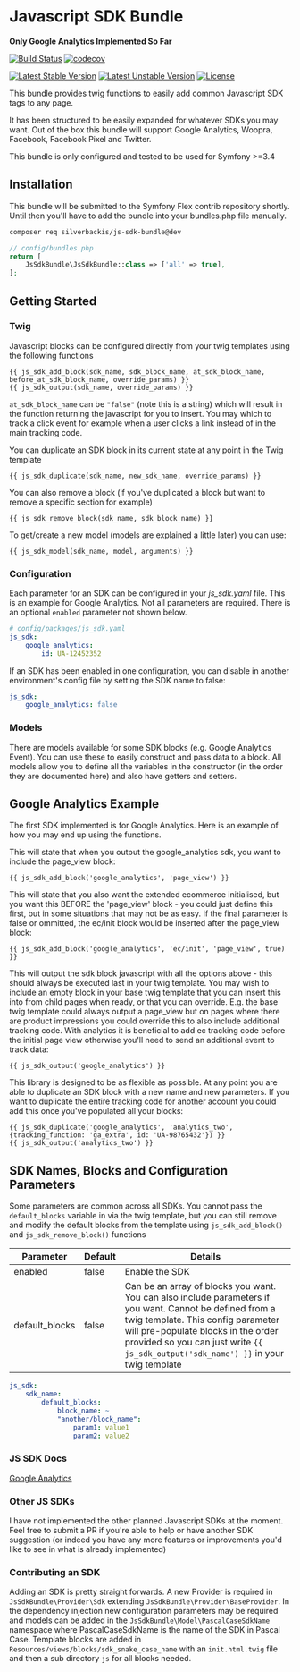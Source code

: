 # Javascript SDK Bundle
**Only Google Analytics Implemented So Far**

[![Build Status](https://travis-ci.org/silverbackis/js-sdk-bundle.svg?branch=master)](https://travis-ci.org/silverbackis/js-sdk-bundle)
[![codecov](https://codecov.io/gh/silverbackis/js-sdk-bundle/branch/master/graph/badge.svg)](https://codecov.io/gh/silverbackis/js-sdk-bundle)

[![Latest Stable Version](https://poser.pugx.org/silverbackis/js-sdk-bundle/version)](https://packagist.org/packages/phpunit/phpunit)
[![Latest Unstable Version](https://poser.pugx.org/silverbackis/js-sdk-bundle/v/unstable)](//packagist.org/packages/phpunit/phpunit)
[![License](https://poser.pugx.org/silverbackis/js-sdk-bundle/license)](https://packagist.org/packages/silverbackis/js-sdk-bundle)

This bundle provides twig functions to easily add common Javascript SDK tags to any page.

It has been structured to be easily expanded for whatever SDKs you may want. Out of the box this bundle will support Google Analytics, Woopra, Facebook, Facebook Pixel and Twitter.

This bundle is only configured and tested to be used for Symfony >=3.4

## Installation
This bundle will be submitted to the Symfony Flex contrib repository shortly. Until then you'll have to add the bundle into your bundles.php file manually.
```bash
composer req silverbackis/js-sdk-bundle@dev
```

```php
// config/bundles.php
return [
    JsSdkBundle\JsSdkBundle::class => ['all' => true],
];
```

## Getting Started
### Twig
Javascript blocks can be configured directly from your twig templates using the following functions
```twig
{{ js_sdk_add_block(sdk_name, sdk_block_name, at_sdk_block_name, before_at_sdk_block_name, override_params) }}
{{ js_sdk_output(sdk_name, override_params) }}
```
`at_sdk_block_name` can be `"false"` (note this is a string) which will result in the function returning the javascript for you to insert. You may which to track a click event for example when a user clicks a link instead of in the main tracking code.

You can duplicate an SDK block in its current state at any point in the Twig template
```twig
{{ js_sdk_duplicate(sdk_name, new_sdk_name, override_params) }}
```

You can also remove a block (if you've duplicated a block but want to remove a specific section for example)
```twig
{{ js_sdk_remove_block(sdk_name, sdk_block_name) }}
```

To get/create a new model (models are explained a little later) you can use:
```twig
{{ js_sdk_model(sdk_name, model, arguments) }}
```

### Configuration
Each parameter for an SDK can be configured in your *js_sdk.yaml* file. This is an example for Google Analytics. Not all parameters are required. There is an optional `enabled` parameter not shown below.
```yaml
# config/packages/js_sdk.yaml
js_sdk:
    google_analytics:
        id: UA-12452352
```

If an SDK has been enabled in one configuration, you can disable in another environment's config file by setting the SDK name to false:
```yaml
js_sdk:
    google_analytics: false
```

### Models
There are models available for some SDK blocks (e.g. Google Analytics Event). You can use these to easily construct and pass data to a block. All models allow you to define all the variables in the constructor (in the order they are documented here) and also have getters and setters.

## Google Analytics Example
The first SDK implemented is for Google Analytics. Here is an example of how you may end up using the functions.

This will state that when you output the google_analytics sdk, you want to include the page_view block:
```twig
{{ js_sdk_add_block('google_analytics', 'page_view') }}
```

This will state that you also want the extended ecommerce initialised, but you want this BEFORE the 'page_view' block - you could just define this first, but in some situations that may not be as easy. If the final parameter is false or ommitted, the ec/init block would be inserted after the page_view block:
```twig
{{ js_sdk_add_block('google_analytics', 'ec/init', 'page_view', true) }}
```

This will output the sdk block javascript with all the options above - this should always be executed last in your twig template. You may wish to include an empty block in your base twig template that you can insert this into from child pages when ready, or that you can override. E.g. the base twig template could always output a page_view but on pages where there are product impressions you could override this to also include additional tracking code. With analytics it is beneficial to add ec tracking code before the initial page view otherwise you'll need to send an additional event to track data:
```twig
{{ js_sdk_output('google_analytics') }}
```

This library is designed to be as flexible as possible. At any point you are able to duplicate an SDK block with a new name and new parameters. If you want to duplicate the entire tracking code for another account you could add this once you've populated all your blocks:
```twig
{{ js_sdk_duplicate('google_analytics', 'analytics_two', {tracking_function: 'ga_extra', id: 'UA-98765432'}) }}
{{ js_sdk_output('analytics_two') }}
```

## SDK Names, Blocks and Configuration Parameters
Some parameters are common across all SDKs. You cannot pass the `default_blocks` variable in via the twig template, but you can still remove and modify the default blocks from the template using `js_sdk_add_block()` and `js_sdk_remove_block()` functions

| Parameter | Default | Details |
| --- | --- | --- |
| enabled | false | Enable the SDK |
| default_blocks | false | Can be an array of blocks you want. You can also include parameters if you want. Cannot be defined from a twig template. This config parameter will pre-populate blocks in the order provided so you can just write `{{ js_sdk_output('sdk_name') }}` in your twig template |

```yaml
js_sdk:
    sdk_name:
        default_blocks:
            block_name: ~
            "another/block_name":
                param1: value1
                param2: value2
```

### JS SDK Docs
[Google Analytics](Docs/GoogleAnalytics.md)

### Other JS SDKs
I have not implemented the other planned Javascript SDKs at the moment. Feel free to submit a PR if you're able to help or have another SDK suggestion (or indeed you have any more features or improvements you'd like to see in what is already implemented)

### Contributing an SDK
Adding an SDK is pretty straight forwards. A new Provider is required in `JsSdkBundle\Provider\Sdk` extending `JsSdkBundle\Provider\BaseProvider`. In the dependency injection new configuration parameters may be required and models can be added in the `JsSdkBundle\Model\PascalCaseSdkName` namespace where PascalCaseSdkName is the name of the SDK in Pascal Case. Template blocks are added in `Resources/views/blocks/sdk_snake_case_name` with an `init.html.twig` file and then a sub directory `js` for all blocks needed.
